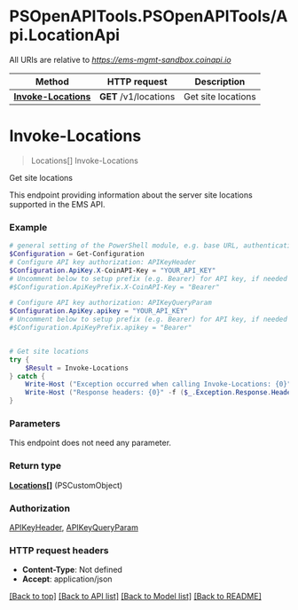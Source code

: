 # PSOpenAPITools.PSOpenAPITools/Api.LocationApi

All URIs are relative to *https://ems-mgmt-sandbox.coinapi.io*

Method | HTTP request | Description
------------- | ------------- | -------------
[**Invoke-Locations**](LocationApi.md#Invoke-Locations) | **GET** /v1/locations | Get site locations


<a name="Invoke-Locations"></a>
# **Invoke-Locations**
> Locations[] Invoke-Locations<br>

Get site locations

This endpoint providing information about the server site locations supported in the EMS API.

### Example
```powershell
# general setting of the PowerShell module, e.g. base URL, authentication, etc
$Configuration = Get-Configuration
# Configure API key authorization: APIKeyHeader
$Configuration.ApiKey.X-CoinAPI-Key = "YOUR_API_KEY"
# Uncomment below to setup prefix (e.g. Bearer) for API key, if needed
#$Configuration.ApiKeyPrefix.X-CoinAPI-Key = "Bearer"

# Configure API key authorization: APIKeyQueryParam
$Configuration.ApiKey.apikey = "YOUR_API_KEY"
# Uncomment below to setup prefix (e.g. Bearer) for API key, if needed
#$Configuration.ApiKeyPrefix.apikey = "Bearer"


# Get site locations
try {
    $Result = Invoke-Locations
} catch {
    Write-Host ("Exception occurred when calling Invoke-Locations: {0}" -f ($_.ErrorDetails | ConvertFrom-Json))
    Write-Host ("Response headers: {0}" -f ($_.Exception.Response.Headers | ConvertTo-Json))
}
```

### Parameters
This endpoint does not need any parameter.

### Return type

[**Locations[]**](Locations.md) (PSCustomObject)

### Authorization

[APIKeyHeader](../README.md#APIKeyHeader), [APIKeyQueryParam](../README.md#APIKeyQueryParam)

### HTTP request headers

 - **Content-Type**: Not defined
 - **Accept**: application/json

[[Back to top]](#) [[Back to API list]](../README.md#documentation-for-api-endpoints) [[Back to Model list]](../README.md#documentation-for-models) [[Back to README]](../README.md)

